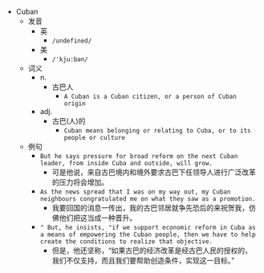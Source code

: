 - Cuban
  - 发音
    - 英
      - `/undefined/`
    - 美
      - `/'kju:bən/`
  - 词义
    - n.
      - 古巴人
        - `A Cuban is a Cuban citizen, or a person of Cuban origin`
    - adj.
      - 古巴(人)的
        - `Cuban means belonging or relating to Cuba, or to its people or culture`
  - 例句
    - `But he says pressure for broad reform on the next Cuban leader, from inside Cuba and outside, will grow.`
      - 可是他说，来自古巴境内和境外要求古巴下任领导人进行广泛改革的压力将会增加。
    - `As the news spread that I was on my way out, my Cuban neighbours congratulated me on what they saw as a promotion.`
      - 我要回国的消息一传出，我的古巴邻居就争先恐后的来祝贺我，仿佛他们把这当成一种晋升。
    - `" But, he insists, "if we support economic reform in Cuba as a means of empowering the Cuban people, then we have to help create the conditions to realize that objective.`
      - 但是，他还坚称，“如果古巴的经济改革是经古巴人民的授权的，我们不仅支持，而且我们要帮助创造条件，实现这一目标。”

